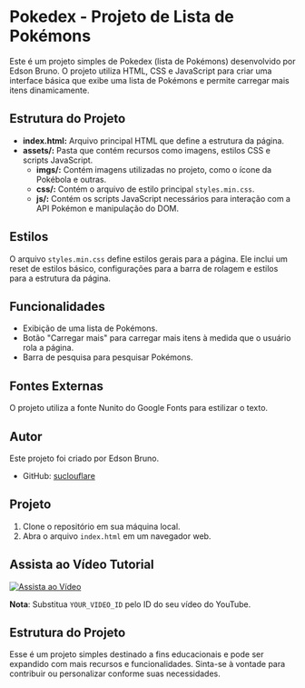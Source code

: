 # Pokedex - Projeto de Lista de Pokémons

Este é um projeto simples de Pokedex (lista de Pokémons) desenvolvido por Edson Bruno. O projeto utiliza HTML, CSS e JavaScript para criar uma interface básica que exibe uma lista de Pokémons e permite carregar mais itens dinamicamente.

## Estrutura do Projeto

- **index.html:** Arquivo principal HTML que define a estrutura da página.
- **assets/:** Pasta que contém recursos como imagens, estilos CSS e scripts JavaScript.
  - **imgs/:** Contém imagens utilizadas no projeto, como o ícone da Pokébola e outras.
  - **css/:** Contém o arquivo de estilo principal `styles.min.css`.
  - **js/:** Contém os scripts JavaScript necessários para interação com a API Pokémon e manipulação do DOM.

## Estilos

O arquivo `styles.min.css` define estilos gerais para a página. Ele inclui um reset de estilos básico, configurações para a barra de rolagem e estilos para a estrutura da página.

## Funcionalidades

- Exibição de uma lista de Pokémons.
- Botão "Carregar mais" para carregar mais itens à medida que o usuário rola a página.
- Barra de pesquisa para pesquisar Pokémons.

## Fontes Externas

O projeto utiliza a fonte Nunito do Google Fonts para estilizar o texto.

## Autor

Este projeto foi criado por Edson Bruno.

- GitHub: [suclouflare](https://github.com/suclouflare)

## Projeto

1. Clone o repositório em sua máquina local.
2. Abra o arquivo `index.html` em um navegador web.

## Assista ao Vídeo Tutorial

[![Assista ao Vídeo](https://img.youtube.com/vi/479mhBa3rr0/0.jpg)](https://www.youtube.com/watch?v=479mhBa3rr0)

**Nota**: Substitua `YOUR_VIDEO_ID` pelo ID do seu vídeo do YouTube.

## Estrutura do Projeto

Esse é um projeto simples destinado a fins educacionais e pode ser expandido com mais recursos e funcionalidades. Sinta-se à vontade para contribuir ou personalizar conforme suas necessidades.
